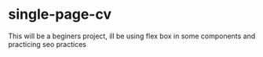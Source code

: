 # single-page-cv
This will be a beginers project, ill be using flex box in some components and practicing seo practices
